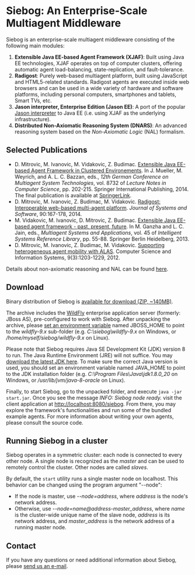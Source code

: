 Siebog: An Enterprise-Scale Multiagent Middleware
======

Siebog is an enterprise-scale multiagent middleware consisting of the following main modules:

 1. **Extensible Java EE-based Agent Framework (XJAF)**: Built using Java EE technologies, XJAF operates on top of computer clusters, offering automatic agent load-balancing, state-replication, and fault-tolerance.
 2. **Radigost**: Purely web-based multiagent platform, built using JavaScript and HTML5-related standards. Radigost agents are executed inside web browsers and can be used in a wide variety of hardware and software platforms, including personal computers, smartphones and tablets, Smart TVs, etc.
 3. **Jason interpreter, Enterprise Edition (Jason EE)**: A port of the popular [Jason interpreter](http://jason.sourceforge.net) to Java EE (i.e. using XJAF as the underlying infrastructure). 
 4. **Distributed Non-Axiomatic Reasoning System (DNARS)**: An advanced reasoning system based on the *Non-Axiomatic Logic* (NAL) formalism.
 
Selected Publications
-------

 * D. Mitrovic, M. Ivanovic, M. Vidakovic, Z. Budimac. [Extensible Java EE-based Agent Framework in Clustered Environements](http://perun.pmf.uns.ac.rs/xjaf/papers/xjaf2x.pdf). In J. Mueller, M. Weyrich, and A. L. C. Bazzan, eds., *12th German Conference on Multiagent System Technologies*, vol. 8732 of *Lecture Notes in Computer Science*, pp. 202-215. Springer International Publishing, 2014. The final publication is available at [SpringerLink](http://link.springer.com/chapter/10.1007/978-3-319-11584-9_14).
 * D. Mitrovic, M. Ivanovic, Z. Budimac, M. Vidakovic. [Radigost: Interoperable web-based multi-agent platform](http://www.sciencedirect.com/science/article/pii/S0164121214000028). *Journal of Systems and Software*, 90:167-178, 2014.
 * M. Vidakovic, M. Ivanovic, D. Mitrovic, Z. Budimac. [Extensible Java EE-based agent framework - past, present, future](http://link.springer.com/chapter/10.1007%2F978-3-642-33323-1_3). In M. Ganzha and L. C. Jain, eds., *Multiagent Systems and Applications*, vol. 45 of *Intelligent Systems Reference Library*, pp. 55-88. Springer Berlin Heidelberg, 2013.
 * D. Mitrovic, M. Ivanovic, Z. Budimac, M. Vidakovic. [Supporting heterogeneous agent mobility with ALAS](http://www.comsis.org/pdf.php?id=020-1201). Computer Science and Information Systems, 9(3):1203-1229, 2012.

Details about non-axiomatic reasoning and NAL can be found [here](http://www.cis.temple.edu/~pwang/papers.html).

Download
------

Binary distribution of Siebog is [available for download (ZIP, ~140MB)](http://perun.pmf.uns.ac.rs/xjaf/dist/siebog.zip).

The archive includes the [WildFly](http://wildfly.org) enterprise application server (formerly: JBoss AS), pre-configured to work with Siebog. After unpacking the archive, please [set an environment variable](https://www.google.com/search?q=how+to+set+environment+variables) named JBOSS\_HOME to point to the *wildfly-9.x* sub-folder (e.g. *C:\siebog\wildfly-9.x* on Windows, or */home/myself/siebog/wildfly-9.x* on Linux).

Please note that Siebog requires Java SE Development Kit (JDK) version 8 to run. The Java Runtime Environment (JRE) will not suffice. You may [download the latest JDK here](http://www.oracle.com/technetwork/java/javase/downloads/index.html). To make sure the correct Java version is used, you should set an environment variable named JAVA\_HOME to point to the JDK installation folder
(e.g. *C:\Program Files\Java\jdk1.8.0_20* on Windows, or */usr/lib/jvm/java-8-oracle* on Linux).

Finally, to start Siebog, go to the unpacked folder, and execute `java -jar start.jar`. Once you see the message *INFO: Siebog node ready.* visit the client application at [http://localhost:8080/siebog](http://localhost:8080/siebog). From there, you may explore the framework's functionalities and run some of the bundled example agents. For more information about writing your own agents, please consult the source code.

Running Siebog in a cluster
-------

Siebog operates in a symmetric cluster: each node is connected to every other node. A single node is recognized as the *master* and can be used to remotely control the cluster. Other nodes are called *slaves*.

By default, the `start` utility runs a single master node on localhost. This behavior can be changed using the program argument "--node":

 * If the node is master, use *--node=address*, where *address* is the node's network address.
 * Otherwise, use *--node=name@address-master\_address*, where *name* is the cluster-wide unique name of the slave node, *address* is its network address, and *master\_address* is the network address of a running master node.

Contact
-------

If you have any questions or need additional information about Siebog, please [send us an e-mail](mailto:mitrovic.dejan@gmail.com).

